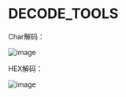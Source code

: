 # DECODE_TOOLS
Char解码：

![image](https://user-images.githubusercontent.com/42734394/115986229-d124b300-a5e1-11eb-99d2-adc52153d655.png)

HEX解码：

![image](https://user-images.githubusercontent.com/42734394/115986662-e13d9200-a5e3-11eb-9620-fd3762c7b976.png)
